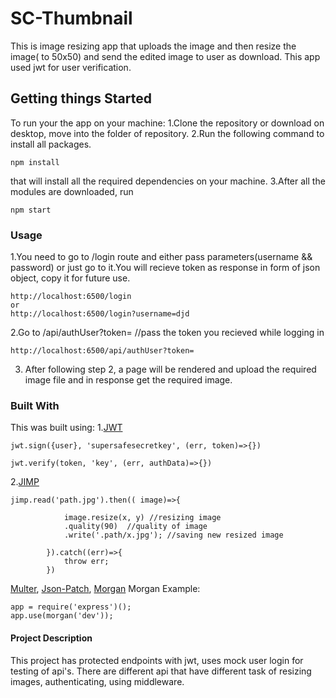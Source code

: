 # SC-Thumbnail
This is image resizing app that uploads the image and then resize the image( to 50x50) and send the edited image to user as download. This app used jwt for user verification.
## Getting things Started
To run your the app on your machine:
1.Clone the repository or download on desktop, move into the folder of repository.
2.Run the following command to install all packages.
```
npm install
```
that will install all the required  dependencies on your machine.
3.After all the modules are downloaded, run 
```
npm start
```
### Usage
1.You need to go to /login route and either pass parameters(username && password) or just go to it.You will recieve token as response in form of json object, copy it for future use.
```
http://localhost:6500/login
or
http://localhost:6500/login?username=djd
```

2.Go to /api/authUser?token=      //pass the token you recieved while logging in
```
http://localhost:6500/api/authUser?token=
```
3. After following step 2, a page will be rendered and upload the required image file and in response get the required image.

### Built With
This was built using:
1.[JWT](https://jwt.io/introduction/)
```
jwt.sign({user}, 'supersafesecretkey', (err, token)=>{})

jwt.verify(token, 'key', (err, authData)=>{})
```
2.[JIMP](https://github.com/oliver-moran/jimp)
```
jimp.read('path.jpg').then(( image)=>{

			image.resize(x, y) //resizing image
			.quality(90)  //quality of image
			.write('.path/x.jpg'); //saving new resized image			

		}).catch((err)=>{
			throw err;
		})
```
[Multer](https://github.com/expressjs/multer),
[Json-Patch](http://jsonpatch.com/),
[Morgan](https://github.com/expressjs/morgan) 
Morgan Example:
```
app = require('express')();
app.use(morgan('dev'));
```

#### Project Description
This project has protected endpoints with jwt, uses mock user login for testing of api's. There are different api that have different task of resizing images, authenticating, using middleware.

